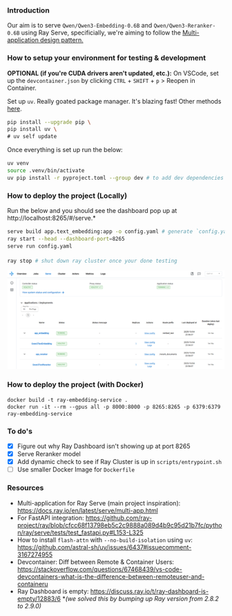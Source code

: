 ### Introduction

Our aim is to serve `Qwen/Qwen3-Embedding-0.6B` and `Qwen/Qwen3-Reranker-0.6B` using Ray Serve, specificially, we're aiming to follow the [Multi-application design pattern.](https://docs.ray.io/en/latest/serve/multi-app.html)

### How to setup your environment for testing & development
**OPTIONAL (if you're CUDA drivers aren't updated, etc.):** On VSCode, set up the `devcontainer.json` by clicking `CTRL` + `SHIFT` + `p` > Reopen in Container.

Set up `uv`. Really goated package manager. It's blazing fast! Other methods [here]((https://docs.astral.sh/uv/getting-started/installation/#installation-methods)).

```bash
pip install --upgrade pip \
pip install uv \
# uv self update
```

Once everything is set up run the below:

```bash
uv venv
source .venv/bin/activate
uv pip install -r pyproject.toml --group dev # to add dev dependencies
```

### How to deploy the project (Locally)
Run the below and you should see the dashboard pop up at http://localhost:8265/#/serve.*

```bash
serve build app.text_embedding:app -o config.yaml # generate `config.yaml` (if you haven't)
ray start --head --dashboard-port=8265
serve run config.yaml

ray stop # shut down ray cluster once your done testing
```

![dashboard-screenshot](/images/dashboard-screenshot.png)

### How to deploy the project (with Docker)

```
docker build -t ray-embedding-service .
docker run -it --rm --gpus all -p 8000:8000 -p 8265:8265 -p 6379:6379 ray-embedding-service
```

### To do's
- [x] Figure out why Ray Dashboard isn't showing up at port 8265
- [x] Serve Reranker model
- [x] Add dynamic check to see if Ray Cluster is up in `scripts/entrypoint.sh`
- [ ] Use smaller Docker Image for `Dockerfile`

### Resources

- Multi-application for Ray Serve (main project inspiration): https://docs.ray.io/en/latest/serve/multi-app.html
- For FastAPI integration: https://github.com/ray-project/ray/blob/cfcc68f13798eb5c2c9888a089d4b9c95d21b7fc/python/ray/serve/tests/test_fastapi.py#L153-L325
- How to install `flash-attn` with `--no-build-isolation` using `uv`: https://github.com/astral-sh/uv/issues/6437#issuecomment-3167274955
- Devcontainer: Diff between Remote & Container Users: https://stackoverflow.com/questions/67468439/vs-code-devcontainers-what-is-the-difference-between-remoteuser-and-containeru
- Ray Dashboard is empty: https://discuss.ray.io/t/ray-dashboard-is-empty/12883/6 **(we solved this by bumping up Ray version from 2.8.2 to 2.9.0)*